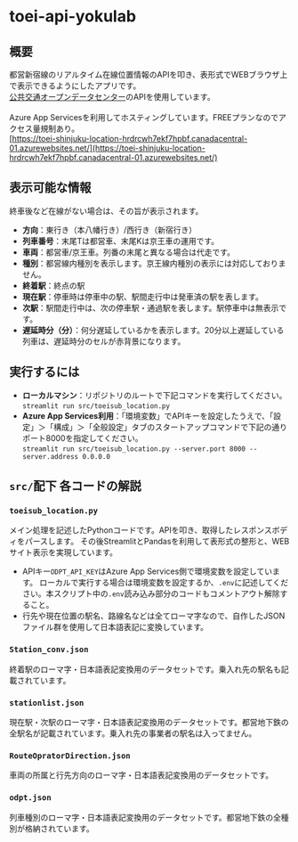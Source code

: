 # toei-api-yokulab

## 概要
都営新宿線のリアルタイム在線位置情報のAPIを叩き、表形式でWEBブラウザ上で表示できるようにしたアプリです。<br>
[公共交通オープンデータセンター](https://www.odpt.org/)のAPIを使用しています。<br>
<br>
Azure App Servicesを利用してホスティングしています。FREEプランなのでアクセス量規制あり。<br>
[https://toei-shinjuku-location-hrdrcwh7ekf7hpbf.canadacentral-01.azurewebsites.net/](https://toei-shinjuku-location-hrdrcwh7ekf7hpbf.canadacentral-01.azurewebsites.net/)
<br>
## 表示可能な情報
終車後など在線がない場合は、その旨が表示されます。
- **方向**：東行き（本八幡行き）/西行き（新宿行き）
- **列車番号**：末尾Tは都営車、末尾Kは京王車の運用です。
- **車両**：都営車/京王車。列番の末尾と異なる場合は代走です。
- **種別**：都営線内種別を表示します。京王線内種別の表示には対応しておりません。
- **終着駅**：終点の駅
- **現在駅**：停車時は停車中の駅、駅間走行中は発車済の駅を表します。
- **次駅**：駅間走行中は、次の停車駅・通過駅を表します。駅停車中は無表示です。
- **遅延時分（分）**：何分遅延しているかを表示します。20分以上遅延している列車は、遅延時分のセルが赤背景になります。<br>

## 実行するには
- **ローカルマシン**：リポジトリのルートで下記コマンドを実行してください。<br>
  `streamlit run src/toeisub_location.py`<br>
- **Azure App Services利用**：「環境変数」でAPIキーを設定したうえで、「設定」＞「構成」＞「全般設定」タブのスタートアップコマンドで下記の通りポート8000を指定してください。<br>
  `streamlit run src/toeisub_location.py --server.port 8000 --server.address 0.0.0.0`<br>

## `src/`配下 各コードの解説

### `toeisub_location.py`
メイン処理を記述したPythonコードです。APIを叩き、取得したレスポンスボディをパースします。
その後StreamlitとPandasを利用して表形式の整形と、WEBサイト表示を実現しています。
- APIキー`ODPT_API_KEY`はAzure App Services側で環境変数を設定しています。
ローカルで実行する場合は環境変数を設定するか、`.env`に記述してください。本スクリプト中の`.env`読み込み部分のコードもコメントアウト解除すること。
- 行先や現在位置の駅名、路線名などは全てローマ字なので、自作したJSONファイル群を使用して日本語表記に変換しています。

### `Station_conv.json`
終着駅のローマ字・日本語表記変換用のデータセットです。乗入れ先の駅名も記載されています。

### `stationlist.json`
現在駅・次駅のローマ字・日本語表記変換用のデータセットです。都営地下鉄の全駅名が記載されています。乗入れ先の事業者の駅名は入ってません。

### `RouteOpratorDirection.json`
車両の所属と行先方向のローマ字・日本語表記変換用のデータセットです。

### `odpt.json`
列車種別のローマ字・日本語表記変換用のデータセットです。都営地下鉄の全種別が格納されています。
